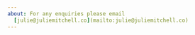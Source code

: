 ```yaml
---
about: For any enquiries please email
  [julie@juliemitchell.co](mailto:julie@juliemitchell.co)
---
```

